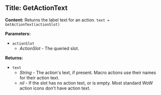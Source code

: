 ## Title: GetActionText

**Content:**
Returns the label text for an action.
`text = GetActionText(actionSlot)`

**Parameters:**
- `actionSlot`
  - *ActionSlot* - The queried slot.

**Returns:**
- `text`
  - *String* - The action's text, if present. Macro actions use their names for their action text.
  - *nil* - If the slot has no action text, or is empty. Most standard WoW action icons don't have action text.